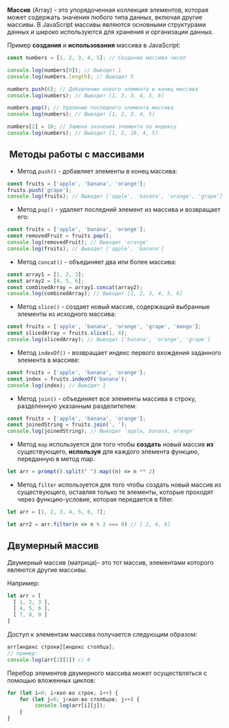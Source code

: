 **Массив** (Array) - это упорядоченная коллекция элементов, которая может содержать значения любого типа данных, включая другие массивы. В JavaScript массивы являются основными структурами данных и широко используются для хранения и организации данных.

Пример **создания** и **использования** массива в JavaScript:
```js
const numbers = [1, 2, 3, 4, 5]; // Создание массива чисел

console.log(numbers[0]); // Выводит 1
console.log(numbers.length); // Выводит 5

numbers.push(6); // Добавление нового элемента в конец массива
console.log(numbers); // Выводит [1, 2, 3, 4, 5, 6]

numbers.pop(); // Удаление последнего элемента массива
console.log(numbers); // Выводит [1, 2, 3, 4, 5]

numbers[2] = 10; // Замена значения элемента по индексу
console.log(numbers); // Выводит [1, 2, 10, 4, 5]
```

##  **Методы работы с массивами**


* Метод `push()` - добавляет элементы в конец массива:
```js
const fruits = ['apple', 'banana', 'orange'];
fruits.push('grape');
console.log(fruits); // Выводит ['apple', 'banana', 'orange', 'grape']
```

* Метод `pop()` - удаляет последний элемент из массива и возвращает его:
```js
const fruits = ['apple', 'banana', 'orange'];
const removedFruit = fruits.pop();
console.log(removedFruit); // Выводит 'orange'
console.log(fruits); // Выводит ['apple', 'banana']
```

* Метод `concat()` - объединяет два или более массива:
```js
const array1 = [1, 2, 3];
const array2 = [4, 5, 6];
const combinedArray = array1.concat(array2);
console.log(combinedArray); // Выводит [1, 2, 3, 4, 5, 6]
```

* Метод `slice()` - создает новый массив, содержащий выбранные элементы из исходного массива:
```js
const fruits = ['apple', 'banana', 'orange', 'grape', 'mango'];
const slicedArray = fruits.slice(1, 4);
console.log(slicedArray); // Выводит ['banana', 'orange', 'grape']
```

* Метод `indexOf()` - возвращает индекс первого вхождения заданного элемента в массиве:
```js
const fruits = ['apple', 'banana', 'orange'];
const index = fruits.indexOf('banana');
console.log(index); // Выводит 1
```

* Метод `join()` - объединяет все элементы массива в строку, разделенную указанным разделителем:
```js
const fruits = ['apple', 'banana', 'orange'];
const joinedString = fruits.join(', ');
console.log(joinedString); // Выводит 'apple, banana, orange'
```

* Метод `map` используется для того чтобы **создать** новый массив **из** существующего, **используя** для каждого элемента функцию, переданную в метод map.
```js
let arr = prompt().split(" ").map((n) => n ** 2)
```

* Метод `filter` используется для того чтобы создать новый массив из существующего, оставляя только те элементы, которые проходят через функцию-условие, которая передается в filter.
```js
let arr = [1, 2, 3, 4, 5, 6, 7];

let arr2 = arr.filter(n => n % 2 === 0) // [ 2, 4, 6]
```


## **Двумерный массив**

 Двумерный массив (матрица)- это тот массив, элементами которого являются другие массивы.

Например:
```js
let arr = [
  [ 1, 2, 3 ],
  [ 4, 5, 6 ],
  [ 7, 8, 9 ]
]
```


Доступ к элементам массива получается следующим образом:

```js
arr[индекс строки][индекс столбца];
// пример:
console.log(arr[2][1]) // 8
```

Перебор элементов двумерного массива может осуществляться с помощью вложенных циклов:
```js
for (let i=0; i<кол-во строк; i++) {
    for (let j=0; j<кол-во столбцов; j++) {
         console.log(arr[i][j]);
    }
}
```
